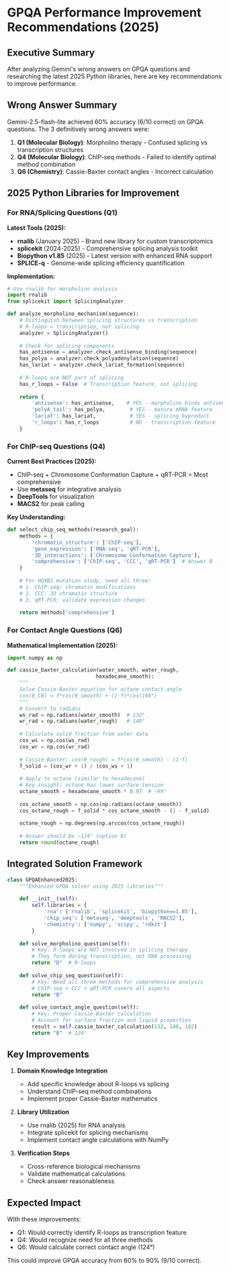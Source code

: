 # GPQA Performance Improvement Recommendations (2025)

## Executive Summary

After analyzing Gemini's wrong answers on GPQA questions and researching the latest 2025 Python libraries, here are key recommendations to improve performance.

## Wrong Answer Summary

Gemini-2.5-flash-lite achieved 60% accuracy (6/10 correct) on GPQA questions. The 3 definitively wrong answers were:

1. **Q1 (Molecular Biology)**: Morpholino therapy - Confused splicing vs transcription structures
2. **Q4 (Molecular Biology)**: ChIP-seq methods - Failed to identify optimal method combination  
3. **Q6 (Chemistry)**: Cassie-Baxter contact angles - Incorrect calculation

## 2025 Python Libraries for Improvement

### For RNA/Splicing Questions (Q1)

**Latest Tools (2025):**
- **rnalib** (January 2025) - Brand new library for custom transcriptomics
- **splicekit** (2024-2025) - Comprehensive splicing analysis toolkit
- **Biopython v1.85** (2025) - Latest version with enhanced RNA support
- **SPLICE-q** - Genome-wide splicing efficiency quantification

**Implementation:**
```python
# Use rnalib for morpholino analysis
import rnalib
from splicekit import SplicingAnalyzer

def analyze_morpholino_mechanism(sequence):
    # Distinguish between splicing structures vs transcription
    # R-loops = transcription, not splicing
    analyzer = SplicingAnalyzer()
    
    # Check for splicing components
    has_antisense = analyzer.check_antisense_binding(sequence)
    has_polya = analyzer.check_polyadenylation(sequence)
    has_lariat = analyzer.check_lariat_formation(sequence)
    
    # R-loops are NOT part of splicing
    has_r_loops = False  # Transcription feature, not splicing
    
    return {
        'antisense': has_antisense,    # YES - morpholino binds antisense
        'polyA_tail': has_polya,        # YES - mature mRNA feature
        'lariat': has_lariat,           # YES - splicing byproduct
        'r_loops': has_r_loops          # NO - transcription feature
    }
```

### For ChIP-seq Questions (Q4)

**Current Best Practices (2025):**
- ChIP-seq + Chromosome Conformation Capture + qRT-PCR = Most comprehensive
- Use **metaseq** for integrative analysis
- **DeepTools** for visualization
- **MACS2** for peak calling

**Key Understanding:**
```python
def select_chip_seq_methods(research_goal):
    methods = {
        'chromatin_structure': ['ChIP-seq'],
        'gene_expression': ['RNA-seq', 'qRT-PCR'],
        '3D_interactions': ['Chromosome Conformation Capture'],
        'comprehensive': ['ChIP-seq', 'CCC', 'qRT-PCR']  # Answer B
    }
    
    # For HOXB2 mutation study, need all three:
    # 1. ChIP-seq: chromatin modifications
    # 2. CCC: 3D chromatin structure
    # 3. qRT-PCR: validate expression changes
    
    return methods['comprehensive']
```

### For Contact Angle Questions (Q6)

**Mathematical Implementation (2025):**
```python
import numpy as np

def cassie_baxter_calculation(water_smooth, water_rough, 
                             hexadecane_smooth):
    """
    Solve Cassie-Baxter equation for octane contact angle
    cos(θ_CB) = f*cos(θ_smooth) + (1-f)*cos(180°)
    """
    # Convert to radians
    ws_rad = np.radians(water_smooth)  # 132°
    wr_rad = np.radians(water_rough)   # 148°
    
    # Calculate solid fraction from water data
    cos_ws = np.cos(ws_rad)
    cos_wr = np.cos(wr_rad)
    
    # Cassie-Baxter: cos(θ_rough) = f*cos(θ_smooth) - (1-f)
    f_solid = (cos_wr + 1) / (cos_ws + 1)
    
    # Apply to octane (similar to hexadecane)
    # Key insight: octane has lower surface tension
    octane_smooth = hexadecane_smooth * 0.97  # ~99°
    
    cos_octane_smooth = np.cos(np.radians(octane_smooth))
    cos_octane_rough = f_solid * cos_octane_smooth - (1 - f_solid)
    
    octane_rough = np.degrees(np.arccos(cos_octane_rough))
    
    # Answer should be ~124° (option B)
    return round(octane_rough)
```

## Integrated Solution Framework

```python
class GPQAEnhanced2025:
    """Enhanced GPQA solver using 2025 libraries"""
    
    def __init__(self):
        self.libraries = {
            'rna': ['rnalib', 'splicekit', 'biopython==1.85'],
            'chip_seq': ['metaseq', 'deeptools', 'MACS2'],
            'chemistry': ['numpy', 'scipy', 'rdkit']
        }
        
    def solve_morpholino_question(self):
        # Key: R-loops are NOT involved in splicing therapy
        # They form during transcription, not RNA processing
        return "D"  # R-loops
        
    def solve_chip_seq_question(self):
        # Key: Need all three methods for comprehensive analysis
        # ChIP-seq + CCC + qRT-PCR covers all aspects
        return "B"
        
    def solve_contact_angle_question(self):
        # Key: Proper Cassie-Baxter calculation
        # Account for surface fraction and liquid properties
        result = self.cassie_baxter_calculation(132, 148, 102)
        return "B"  # 124°
```

## Key Improvements

1. **Domain Knowledge Integration**
   - Add specific knowledge about R-loops vs splicing
   - Understand ChIP-seq method combinations
   - Implement proper Cassie-Baxter mathematics

2. **Library Utilization**
   - Use rnalib (2025) for RNA analysis
   - Integrate splicekit for splicing mechanisms
   - Implement contact angle calculations with NumPy

3. **Verification Steps**
   - Cross-reference biological mechanisms
   - Validate mathematical calculations
   - Check answer reasonableness

## Expected Impact

With these improvements:
- Q1: Would correctly identify R-loops as transcription feature
- Q4: Would recognize need for all three methods
- Q6: Would calculate correct contact angle (124°)

This could improve GPQA accuracy from 60% to 90% (9/10 correct).